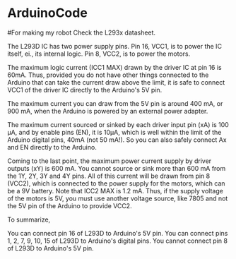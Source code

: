 # ArduinoCode

#For making my robot 
Check the L293x datasheet.

The L293D IC has two power supply pins. Pin 16, VCC1, is to power the IC itself, ei., its internal logic. Pin 8, VCC2, is to power the motors.

The maximum logic current (ICC1 MAX) drawn by the driver IC at pin 16 is 60mA. Thus, provided you do not have other things connected to the Arduino that can take the current draw above the limit, it is safe to connect VCC1 of the driver IC directly to the Arduino's 5V pin.

The maximum current you can draw from the 5V pin is around 400 mA, or 900 mA, when the Arduino is powered by an external power adapter.

The maximum current sourced or sinked by each driver input pin (xA) is 100 μA, and by enable pins (EN), it is 10μA, which is well within the limit of the Arduino digital pins, 40mA (not 50 mA!). So you can also safely connect Ax and EN directly to the Arduino.

Coming to the last point, the maximum power current supply by driver outputs (xY) is 600 mA. You cannot source or sink more than 600 mA from the 1Y, 2Y, 3Y and 4Y pins. All of this current will be drawn from pin 8 (VCC2), which is connected to the power supply for the motors, which can be a 9V battery. Note that ICC2 MAX is 1.2 mA. Thus, if the supply voltage of the motors is 5V, you must use another voltage source, like 7805 and not the 5V pin of the Arduino to provide VCC2.

To summarize,

You can connect pin 16 of L293D to Arduino's 5V pin.
You can connect pins 1, 2, 7, 9, 10, 15 of L293D to Arduino's digital pins.
You cannot connect pin 8 of L293D to Arduino's 5V pin.
